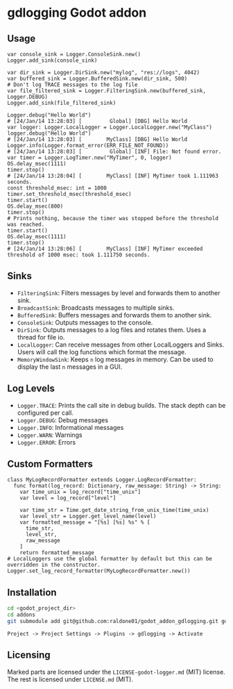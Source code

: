 # gdlogging Godot addon

## Usage

```gdscript
var console_sink = Logger.ConsoleSink.new()
Logger.add_sink(console_sink)

var dir_sink = Logger.DirSink.new("mylog", "res://logs", 4042)
var buffered_sink = Logger.BufferedSink.new(dir_sink, 500)
# Don't log TRACE messages to the log file
var file_filtered_sink = Logger.FilteringSink.new(buffered_sink, Logger.DEBUG)
Logger.add_sink(file_filtered_sink)

Logger.debug("Hello World")
# [24/Jan/14 13:28:03] [         Global] [DBG] Hello World
var logger: Logger.LocalLogger = Logger.LocalLogger.new("MyClass")
logger.debug("Hello World")
# [24/Jan/14 13:28:03] [        MyClass] [DBG] Hello World
Logger.info(Logger.format_error(ERR_FILE_NOT_FOUND))
# [24/Jan/14 13:28:03] [         Global] [INF] File: Not found error.
var timer = Logger.LogTimer.new("MyTimer", 0, logger)
OS.delay_msec(1111)
timer.stop()
# [24/Jan/14 13:28:04] [        MyClass] [INF] MyTimer took 1.111963 seconds.
const threshold_msec: int = 1000
timer.set_threshold_msec(threshold_msec)
timer.start()
OS.delay_msec(800)
timer.stop()
# Prints nothing, because the timer was stopped before the threshold was reached.
timer.start()
OS.delay_msec(1111)
timer.stop()
# [24/Jan/14 13:28:06] [        MyClass] [INF] MyTimer exceeded threshold of 1000 msec: took 1.111750 seconds.
```

## Sinks

* `FilteringSink`: Filters messages by level and forwards them to another sink.
* `BroadcastSink`: Broadcasts messages to multiple sinks.
* `BufferedSink`: Buffers messages and forwards them to another sink.
* `ConsoleSink`: Outputs messages to the console.
* `DirSink`: Outputs messages to a log files and rotates them. Uses a thread for file io.
* `LocalLogger`: Can receive messages from other LocalLoggers and Sinks. Users will call the log functions which format the message.
* `MemoryWindowSink`: Keeps `n` log messages in memory. Can be used to display the last `n` messages in a GUI.

## Log Levels

* `Logger.TRACE`: Prints the call site in debug builds. The stack depth can be configured per call.
* `Logger.DEBUG`: Debug messages
* `Logger.INFO`: Informational messages
* `Logger.WARN`: Warnings
* `Logger.ERROR`: Errors

## Custom Formatters

```gdscript
class MyLogRecordFormatter extends Logger.LogRecordFormatter:
  func format(log_record: Dictionary, raw_message: String) -> String:
    var time_unix = log_record["time_unix"]
    var level = log_record["level"]

    var time_str = Time.get_date_string_from_unix_time(time_unix)
    var level_str = Logger.get_level_name(level)
    var formatted_message = "[%s] [%s] %s" % [
      time_str,
      level_str,
      raw_message
    ]
    return formatted_message
# LocalLoggers use the global formatter by default but this can be overridden in the constructor.
Logger.set_log_record_formatter(MyLogRecordFormatter.new())
```

## Installation

```bash
cd <godot_project_dir>
cd addons
git submodule add git@github.com:raldone01/godot_addon_gdlogging.git gdlogging
```

`Project -> Project Settings -> Plugins -> gdlogging -> Activate`

## Licensing

Marked parts are licensed under the `LICENSE-godot-logger.md` (MIT) license.
The rest is licensed under `LICENSE.md` (MIT).
